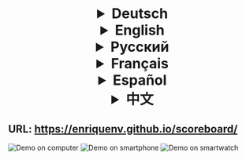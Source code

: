 <h1 align="center"Score Tracker App</h1>

<details>
<summary>Deutsch</summary>
Willkommen bei der Score Tracker App! Diese einfache JavaScript-Webanwendung ermöglicht es Ihnen, die Punkte während eines Basketballspiels im Auge zu behalten. Egal, ob Sie mit Freunden spielen oder Ihre Lieblingsteams beobachten, diese App hilft Ihnen, immer auf dem neuesten Stand zu bleiben. Viel Spaß beim Verfolgen der Punkte und machen Sie Ihre Basketballspiele mit dem Score Tracker noch aufregender!

Eigenschaften
* Punkteverfolgung: Fügen Sie mit nur einem Klick Punkte für beide Teams hinzu und aktualisieren Sie sie.
* Zurücksetzen: Setzen Sie die Punkte zurück, um ein neues Spiel zu starten oder den aktuellen Spielstand zu löschen.
* Benutzerfreundliche Benutzeroberfläche: Intuitives und optisch ansprechendes responsives Design für ein nahtloses Benutzererlebnis auf Bildschirmen jeder Größe.
</details>

<details>
<summary>English</summary>
Welcome to the Score Tracker app! This simple JavaScript web application allows you to keep track of the scores during a basketball game. Whether you're playing with friends or watching your favorite teams compete, this app will help you stay on top of the action. So have fun tracking scores, and make your basketball games more exciting with the Score Tracker!

Features
* Score Tracking: Easily add and update scores for both teams with the click of a button.
* Reset Functionality: Reset the scores to start a new game or clear the current game progress.
* User-Friendly Interface: Intuitive and visually appealing responsive design for a seamless user experience on any sized screen.
</details>


<details>
<summary>Русский</summary>
Добро пожаловать в приложение Score Tracker! Это простое веб-приложение на JavaScript позволяет вам отслеживать счет во время игры в баскетбол. Будь вы играете с друзьями или наблюдаете за соревнованиями ваших любимых команд, это приложение поможет вам быть в курсе событий. Так что веселитесь, отслеживая счет, и делайте свои баскетбольные игры еще более захватывающими с Score Tracker!

Особенности
* Отслеживание счета: Легко добавляйте и обновляйте счет для обеих команд одним нажатием кнопки.
* Функция сброса: Сбрасывайте счет, чтобы начать новую игру или очистить текущий прогресс игры.
* Пользовательский интерфейс: Интуитивно понятный и визуально привлекательный адаптивный дизайн для комфортного использования на любом размере экрана.
</details>

<details>
<summary>Français</summary>
Bienvenue dans l'application Score Tracker ! Cette simple application web JavaScript vous permet de suivre les scores lors d'un match de basketball. Que vous jouiez avec des amis ou que vous regardiez vos équipes préférées s'affronter, cette application vous aidera à rester au top de l'action. Alors amusez-vous à suivre les scores et rendez vos parties de basketball encore plus excitantes avec le Score Tracker !

Fonctionnalités
* Suivi des scores : Ajoutez et mettez à jour facilement les scores des deux équipes en un clic.
* Fonction de réinitialisation : Réinitialisez les scores pour commencer une nouvelle partie ou effacer la progression de la partie en cours.
* Interface conviviale : Design intuitif et attrayant, adapté à tous les types d'écrans pour une expérience utilisateur fluide.
</details>

<details>
<summary>Español</summary>
¡Bienvenido a la aplicación Score Tracker! Esta sencilla aplicación web de JavaScript te permite llevar un registro de los puntos durante un partido de baloncesto. Ya sea que juegues con amigos o estés viendo competir a tus equipos favoritos, esta aplicación te ayudará a mantenerte al tanto de la acción. ¡Diviértete haciendo un seguimiento de los puntos y haz tus partidos de baloncesto más emocionantes con el Score Tracker!

Características
* Seguimiento de Puntuación: Añade y actualiza fácilmente los puntos de ambos equipos con solo un clic.
* Funcionalidad de Reinicio: Reinicia los puntos para comenzar un nuevo juego o borrar el progreso del juego actual.
* Interfaz Amigable: Diseño intuitivo y atractivo, adaptable a cualquier tamaño de pantalla para una experiencia de usuario fluida.
</details>

<details>
<summary>中文</summary>
欢迎使用Score Tracker应用！这个简单的JavaScript网页应用程序可以帮助您在篮球比赛中跟踪分数。无论您是和朋友一起玩还是观看您最喜爱的球队比赛，这个应用程序都将帮助您掌握比赛的进展。使用篮球记分追踪器，享受追踪分数的乐趣，让您的篮球比赛更加刺激！

特点
* 分数追踪：只需点击按钮，轻松添加和更新两支球队的得分。
* 重置功能：重置比分以开始新游戏或清除当前游戏进度。
* 用户友好界面：直观且视觉吸引力强的响应式设计，适用于各种屏幕尺寸。
</details>

## URL: https://enriquenv.github.io/scoreboard/

![Demo on computer](assets/img/computer.gif)
![Demo on smartphone](assets/img/mobile.gif) ![Demo on smartwatch](assets/img/watch.gif)
